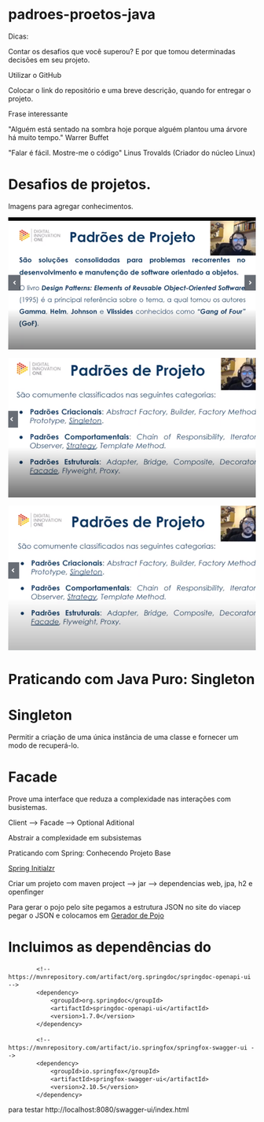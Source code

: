 # padroes-proetos-java

Dicas:

Contar os desafios que você superou?
E por que tomou determinadas decisões em seu projeto.

Utilizar o GitHub

Colocar o link do repositório e uma breve descrição, quando for entregar o projeto.

Frase interessante

"Alguém está sentado na sombra hoje porque alguém plantou uma árvore há muito tempo." Warrer Buffet

"Falar é fácil. Mostre-me o código" Linus Trovalds (Criador do núcleo Linux)

# Desafios de projetos.

Imagens para agregar conhecimentos.

![Alt text](image.png)

![Alt text](image-1.png)

![Alt text](image-2.png)

# Praticando com Java Puro: Singleton

# Singleton 

Permitir a criação de uma única instância de uma classe e fornecer um modo de recuperá-lo.

# Facade

Prove uma interface que reduza a complexidade nas interações com busistemas.

Client --> Facade --> Optional Aditional

Abstrair a complexidade em subsistemas

Praticando com Spring: Conhecendo Projeto Base

[Spring Initialzr](https://start.spring.io/)

Criar um projeto com maven project --> jar --> dependencias web, jpa, h2 e openfinger

Para gerar o pojo pelo site pegamos a estrutura JSON no site do viacep pegar o JSON e colocamos em [Gerador de Pojo](https://www.jsonschema2pojo.org/) 

# Incluimos as dependências do 

```
    	<!-- https://mvnrepository.com/artifact/org.springdoc/springdoc-openapi-ui -->
		<dependency>
			<groupId>org.springdoc</groupId>
			<artifactId>springdoc-openapi-ui</artifactId>
			<version>1.7.0</version>
		</dependency>

		<!-- https://mvnrepository.com/artifact/io.springfox/springfox-swagger-ui -->
		<dependency>
			<groupId>io.springfox</groupId>
			<artifactId>springfox-swagger-ui</artifactId>
			<version>2.10.5</version>
		</dependency>

```

para testar http://localhost:8080/swagger-ui/index.html


